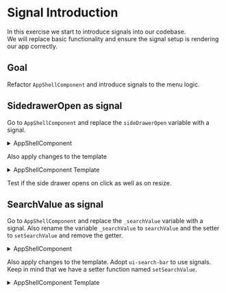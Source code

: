 # Signal Introduction

In this exercise we start to introduce signals into our codebase.  
We will replace basic functionality and ensure the signal setup is rendering our app correctly.

## Goal

Refactor `AppShellComponent` and introduce signals to the menu logic.

## SidedrawerOpen as signal

Go to `AppShellComponent` and replace the `sideDrawerOpen` variable with a signal.

<details>
  <summary>AppShellComponent</summary>

```ts
// src/app/app-shell/app-shell.component.ts

import { signal } from '@angular/core';

sideDrawerOpen = signal(false);
```

Adopt the usage in the `ngOnInit` block by:
- calling the signal in the filter operator `this.sideDrawerOpen()`
- using the `set` method in the subscription `this.sideDrawerOpen.set(false);`

</details>

Also apply changes to the template

<details>
  <summary>AppShellComponent Template</summary>

```html
<!-- src/app/app-shell/app-shell.component.html -->

<!-- signal usage, retrieve the value and use the set method -->
<ui-side-drawer
  [opened]="sideDrawerOpen()"
  (openedChange)="sideDrawerOpen.set($event)"
>

  <!-- ... -->

  <ui-hamburger-button
    data-uf="menu-btn"
    class="ui-toolbar--action"
    (click)="sideDrawerOpen.set(!sideDrawerOpen())"
  >
    <!-- ... -->
```

</details>

Test if the side drawer opens on click as well as on resize.

## SearchValue as signal

Go to `AppShellComponent` and replace the `_searchValue` variable with a signal.
Also rename the variable `_searchValue` to `searchValue` and the setter to `setSearchValue` and remove the getter.

<details>
  <summary>AppShellComponent</summary>

```ts
// src/app/app-shell/app-shell.component.ts

import { signal } from '@angular/core';

searchValue = signal('');

setSearchValue(value: string) {
    this.searchValue.set(value);
    this.router.navigate(['search', value]);
}

// 👇 Remove getter
get searchValue() {
    //...
}
```

</details>

Also apply changes to the template. Adopt `ui-search-bar` to use signals. Keep in mind that we have a setter function named `setSearchValue`.

<details>
  <summary>AppShellComponent Template</summary>

```html
<!-- src/app/app-shell/app-shell.component.html -->

<!-- signal usage in  ui-search-bar-->
<ui-search-bar
  (ngModelChange)="setSearchValue($event)"
  [ngModel]="searchValue()"
></ui-search-bar>
```

</details>


